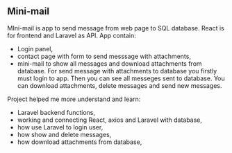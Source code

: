 
## Mini-mail

MIni-mail is app to send message from web page to SQL database. React is for frontend and Laravel as API. App contain:
- Login panel,
- contact page with form to send messsage with attachments,
- mini-mail to show all messages and download attachments from database.
For send message with attachments to database you firstly must login to app. Then you can see all messeges sent to database. You can download attachments, delete messages and send new messages.  

Project helped me more understand and learn:
- Laravel backend functions, 
- working and connecting React, axios and Laravel with database,
- how use Laravel to login user,
- how show and delete messages,
- how download attachments from database,
